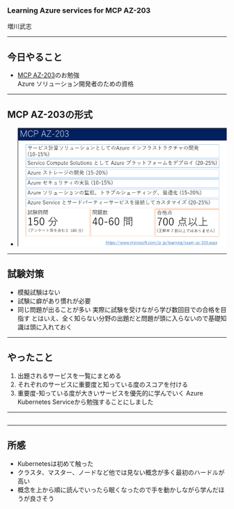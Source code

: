 ### Learning Azure services for MCP AZ-203
  
増川武志

---
## 今日やること
- [MCP AZ-203](https://www.microsoft.com/en-us/learning/exam-AZ-203.aspx)のお勉強  
Azure ソリューション開発者のための資格
---
## MCP AZ-203の形式
-  ![AZ-203](/shinjuku-mokumoku/35/MCP概要.png) 
---
## 試験対策
* 模擬試験はない
* 試験に癖があり慣れが必要
* 同じ問題が出ることが多い
実際に試験を受けながら学び数回目での合格を目指す
とはいえ、全く知らない分野の出題だと問題が頭に入らないので基礎知識は頭に入れておく
---
## やったこと
1. 出題されるサービスを一覧にまとめる
1. それぞれのサービスに重要度と知っている度のスコアを付ける
1. 重要度-知っている度が大きいサービスを優先的に学んでいく
Azure Kubernetes Serviceから勉強することにしました
---
##


---
## 所感
* Kubernetesは初めて触った
* クラスタ、マスター、ノードなど他では見ない概念が多く最初のハードルが高い
* 概念を上から順に読んでいったら眠くなったので手を動かしながら学んだほうが良さそう